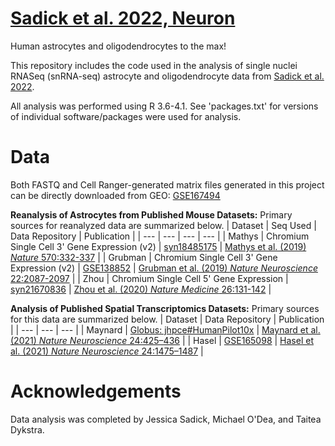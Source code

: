 # [Sadick et al. 2022, Neuron](https://doi.org/10.1016/j.neuron.2022.03.008)
Human astrocytes and oligodendrocytes to the max!

This repository includes the code used in the analysis of single nuclei RNASeq (snRNA-seq) astrocyte and oligodendrocyte data from [Sadick et al. 2022](https://doi.org/10.1016/j.neuron.2022.03.008).

All analysis was performed using R 3.6-4.1. See 'packages.txt' for versions of individual software/packages were used for analysis.

# Data
Both FASTQ and Cell Ranger-generated matrix files generated in this project can be directly downloaded from GEO: [GSE167494](https://www.ncbi.nlm.nih.gov/geo/query/acc.cgi?acc=GSE167494)

**Reanalysis of Astrocytes from Published Mouse Datasets:**
Primary sources for reanalyzed data are summarized below.
| Dataset | Seq Used | Data Repository | Publication |
| --- | --- | --- | --- |
| Mathys | Chromium Single Cell 3' Gene Expression (v2) | [syn18485175](https://www.synapse.org/#!Synapse:syn18485175) | [Mathys et al. (2019) *Nature* 570:332-337](https://pubmed.ncbi.nlm.nih.gov/31042697/) |
| Grubman | Chromium Single Cell 3' Gene Expression (v2) | [GSE138852](https://www.ncbi.nlm.nih.gov/geo/query/acc.cgi?acc=GSE138852) | [Grubman et al. (2019) *Nature Neuroscience* 22:2087-2097](https://pubmed.ncbi.nlm.nih.gov/31768052/) |
| Zhou | Chromium Single Cell 5' Gene Expression | [syn21670836](https://www.synapse.org/#!Synapse:syn21670836) | [Zhou et al. (2020) *Nature Medicine* 26:131-142](https://pubmed.ncbi.nlm.nih.gov/31932797/) |

**Analysis of Published Spatial Transcriptomics Datasets:**
Primary sources for this data are summarized below.
| Dataset | Data Repository | Publication |
| --- | --- | --- |
| Maynard | [Globus: jhpce#HumanPilot10x](http://research.libd.org/globus/jhpce_HumanPilot10x/index.html) | [Maynard et al. (2021) *Nature Neuroscience* 24:425–436](https://doi.org/10.1038/s41593-020-00787-0) |
| Hasel | [GSE165098](https://www.ncbi.nlm.nih.gov/geo/query/acc.cgi?acc=GSE165098) | [Hasel et al. (2021) *Nature Neuroscience* 24:1475–1487](https://doi.org/10.1038/s41593-021-00905-6) |

# Acknowledgements
Data analysis was completed by Jessica Sadick, Michael O'Dea, and Taitea Dykstra.
